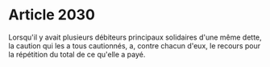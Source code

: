 # Article 2030

Lorsqu'il y avait plusieurs débiteurs principaux solidaires d'une même dette, la caution qui les a tous cautionnés, a, contre chacun d'eux, le recours pour la répétition du total de ce qu'elle a payé.